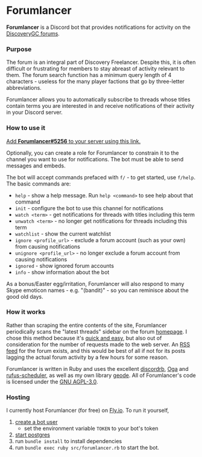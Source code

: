 # Forumlancer

**Forumlancer** is a Discord bot that provides notifications for activity on the [DiscoveryGC forums](https://discoverygc.com/forums/portal.php).

### Purpose

The forum is an integral part of Discovery Freelancer. Despite this, it is often  difficult or frustrating for members to stay abreast of activity relevant to them. The forum search function has a minimum query length of 4 characters - useless for the many player factions that go by three-letter abbreviations.

Forumlancer allows you to automatically subscribe to threads whose titles contain terms you are interested in and receive notifications of their activity in your Discord server.


### How to use it

[Add **Forumlancer#5256** to your server using this link.](https://discord.com/api/oauth2/authorize?client_id=713391469515243560&permissions=0&scope=bot)

Optionally, you can create a role for Forumlancer to constrain it to the channel you want to use for notifications. The bot must be able to send messages and embeds.

The bot will accept commands prefaced with `f/` - to get started, use `f/help`. The basic commands are:

- `help` - show a help message. Run `help <command>` to see help about that command
- `init` - configure the bot to use this channel for notifications
- `watch <term>` - get notifications for threads with titles including this term
- `unwatch <term>` - no longer get notifications for threads including this term
- `watchlist` - show the current watchlist
- `ignore <profile_url>` - exclude a forum account (such as your own) from causing notifications
- `unignore <profile_url>` - no longer exclude a forum account from causing notifications
- `ignored` - show ignored forum accounts
- `info` - show information about the bot

As a bonus/Easter egg/irritation, Forumlancer will also respond to many Skype emoticon names - e.g. "(bandit)" - so you can reminisce about the good old days.


### How it works

Rather than scraping the entire contents of the site, Forumlancer periodically scans the "latest threads" sidebar on the forum [homepage](https://discoverygc.com/forums/portal.php). I chose this method because it's [quick and easy](https://youtu.be/HjVRLxMeoUk), but also out of consideration for the number of requests made to the web server. An [RSS feed](https://discoverygc.com/forums/syndication.php) for the forum exists, and this would be best of all if not for its posts lagging the actual forum activity by a few hours for some reason.

Forumlancer is written in Ruby and uses the excellent [discordrb](https://github.com/shardlab/discordrb), [Oga](https://gitlab.com/yorickpeterse/oga) and [rufus-scheduler](https://github.com/jmettraux/rufus-scheduler), as well as my own library [geode](https://github.com/biqqles/geode). All of Forumlancer's code is licensed under the [GNU AGPL-3.0](https://www.gnu.org/licenses/agpl-3.0.en.html).


### Hosting

I currently host Forumlancer (for free) on [Fly.io](https://fly.io). To run it yourself,

 1. [create a bot user](https://discord.com/developers/applications)
    - set the environment variable `TOKEN` to your bot's token
 2. [start postgres](https://www.postgresql.org/docs/current/server-start.html)
 3. run `bundle install` to install dependencies
 4. run `bundle exec ruby src/forumlancer.rb` to start the bot.
